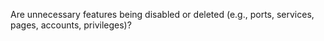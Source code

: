  Are  unnecessary features being disabled or deleted (e.g., ports, services, pages, accounts, privileges)?  